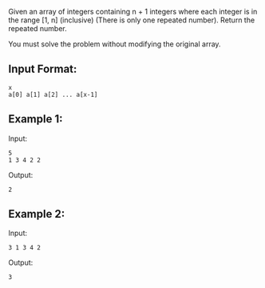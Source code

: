 Given an array of integers containing n + 1 integers where each integer is in the range [1, n] (inclusive) (There is only one repeated number).
Return the repeated number.

You must solve the problem without modifying the original array.

## Input Format:
```
x
a[0] a[1] a[2] ... a[x-1]
```

## Example 1:

Input:
```
5
1 3 4 2 2
```
Output: 
```
2
```

## Example 2:

Input: 
```
3 1 3 4 2
```
Output: 
```
3
```
